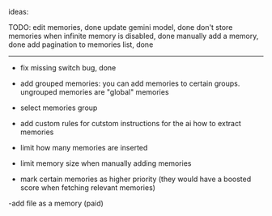 ideas: 


TODO:
edit memories, done
update gemini model, done 
don't store memories when  infinite memory is disabled, done 
manually add a memory, done 
add pagination to memories list, done 


---
- fix missing switch bug, done 

- add grouped memories: you can add memories to certain groups. ungrouped memories are "global" memories 

- select memories group

- add custom rules for cutstom instructions for the ai how to extract memories  

- limit how many memories are inserted
- limit memory size when manually adding memories 

- mark certain memories as higher priority (they would have a boosted score when fetching relevant memories)



-add file as a memory (paid) 